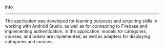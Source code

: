 Info
______________
The application was developed for learning purposes and acquiring skills in working with Android Studio, as well as for connecting to Firebase and implementing authentication.
In the application, models for categories, courses, and orders are implemented, as well as adapters for displaying categories and courses.
